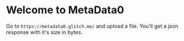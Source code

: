 Welcome to MetaData0
=========================

Go to `https://metadata0.glitch.me/` and upload a file. You'll get a json response with it's size in bytes. 
